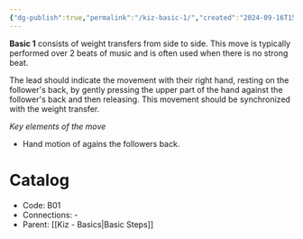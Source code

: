 ```yaml
---
{"dg-publish":true,"permalink":"/kiz-basic-1/","created":"2024-09-16T15:32:26.583-04:00","updated":"2024-09-25T17:06:07.855-04:00"}
---
```



**Basic 1** consists of weight transfers from side to side. This move is typically performed over 2 beats of music and is often used when there is no strong beat.

The lead should indicate the movement with their right hand, resting on the follower's back, by gently pressing the upper part of the hand against the follower's back and then releasing. This movement should be synchronized with the weight transfer.

*Key elements of the move*
- Hand motion of agains the followers back.

# Catalog

- Code: B01
- Connections: -
- Parent: [[Kiz - Basics\|Basic Steps]]